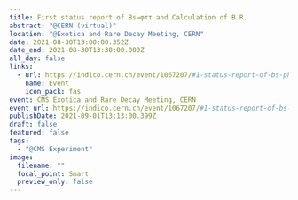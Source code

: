 ```yaml
---
title: First status report of Bs→φττ and Calculation of B.R.
abstract: "@CERN (virtual)"
location: "@Exotica and Rare Decay Meeting, CERN"
date: 2021-08-30T13:00:00.352Z
date_end: 2021-08-30T13:30:00.000Z
all_day: false
links:
  - url: https://indico.cern.ch/event/1067207/#1-status-report-of-bs-phi-tau
    name: Event
    icon_pack: fas
event: CMS Exotica and Rare Decay Meeting, CERN
event_url: https://indico.cern.ch/event/1067207/#1-status-report-of-bs-phi-tau
publishDate: 2021-09-01T13:13:00.399Z
draft: false
featured: false
tags:
  - "@CMS Experiment"
image:
  filename: ""
  focal_point: Smart
  preview_only: false
---
```

